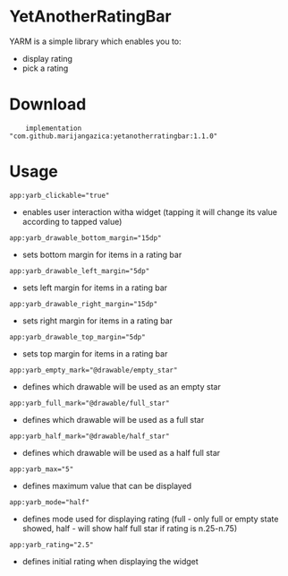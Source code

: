 # YetAnotherRatingBar

YARM is a simple library which enables you to:
  - display rating
  - pick a rating

# Download

`    implementation "com.github.marijangazica:yetanotherratingbar:1.1.0"`

# Usage


`app:yarb_clickable="true"`
 - enables user interaction witha widget (tapping it will change its value according to tapped value)
 
`app:yarb_drawable_bottom_margin="15dp"`
 - sets bottom margin for items in a rating bar
  
`app:yarb_drawable_left_margin="5dp"`
 - sets left margin for items in a rating bar

`app:yarb_drawable_right_margin="15dp"`         
 - sets right margin for items in a rating bar

`app:yarb_drawable_top_margin="5dp"`        
 - sets top margin for items in a rating bar

`app:yarb_empty_mark="@drawable/empty_star"`
 - defines which drawable will be used as an empty star
 
`app:yarb_full_mark="@drawable/full_star"`      
 - defines which drawable will be used as a full star

`app:yarb_half_mark="@drawable/half_star"`     
 - defines which drawable will be used as a half full star

`app:yarb_max="5"`
 - defines maximum value that can be displayed

`app:yarb_mode="half"`
 - defines mode used for displaying rating (full - only full or empty state showed, half - will show half full star if rating is n.25-n.75)

`app:yarb_rating="2.5"`
 - defines initial rating when displaying the widget
